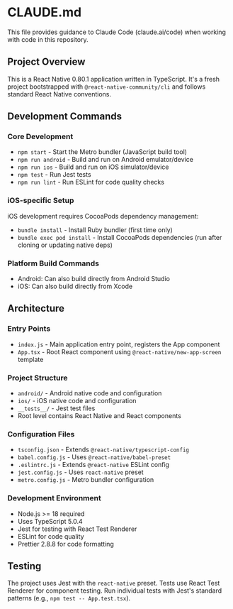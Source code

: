 # CLAUDE.md

This file provides guidance to Claude Code (claude.ai/code) when working with code in this repository.

## Project Overview

This is a React Native 0.80.1 application written in TypeScript. It's a fresh project bootstrapped with `@react-native-community/cli` and follows standard React Native conventions.

## Development Commands

### Core Development
- `npm start` - Start the Metro bundler (JavaScript build tool)
- `npm run android` - Build and run on Android emulator/device
- `npm run ios` - Build and run on iOS simulator/device
- `npm test` - Run Jest tests
- `npm run lint` - Run ESLint for code quality checks

### iOS-specific Setup
iOS development requires CocoaPods dependency management:
- `bundle install` - Install Ruby bundler (first time only)
- `bundle exec pod install` - Install CocoaPods dependencies (run after cloning or updating native deps)

### Platform Build Commands
- Android: Can also build directly from Android Studio
- iOS: Can also build directly from Xcode

## Architecture

### Entry Points
- `index.js` - Main application entry point, registers the App component
- `App.tsx` - Root React component using `@react-native/new-app-screen` template

### Project Structure
- `android/` - Android native code and configuration
- `ios/` - iOS native code and configuration 
- `__tests__/` - Jest test files
- Root level contains React Native and React components

### Configuration Files
- `tsconfig.json` - Extends `@react-native/typescript-config`
- `babel.config.js` - Uses `@react-native/babel-preset`
- `.eslintrc.js` - Extends `@react-native` ESLint config
- `jest.config.js` - Uses `react-native` preset
- `metro.config.js` - Metro bundler configuration

### Development Environment
- Node.js >= 18 required
- Uses TypeScript 5.0.4
- Jest for testing with React Test Renderer
- ESLint for code quality
- Prettier 2.8.8 for code formatting

## Testing
The project uses Jest with the `react-native` preset. Tests use React Test Renderer for component testing. Run individual tests with Jest's standard patterns (e.g., `npm test -- App.test.tsx`).